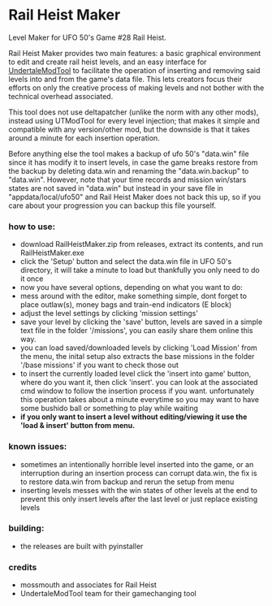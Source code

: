 # Rail Heist Maker
Level Maker for UFO 50's Game #28 Rail Heist.

Rail Heist Maker provides two main features: a basic graphical environment to edit and create rail heist levels, and an easy interface for [UndertaleModTool](https://github.com/UnderminersTeam/UndertaleModTool) to facilitate the operation of inserting and removing said levels into and from the game's data file. This lets creators focus their efforts on only the creative process of making levels and not bother with the technical overhead associated.

This tool does not use deltapatcher (unlike the norm with any other mods), instead using UTModTool for every level injection; that makes it simple and compatible with any version/other mod, but the downside is that it takes around a minute for each insertion operation.

Before anything else the tool makes a backup of ufo 50's "data.win" file since it has modify it to insert levels, in case the game breaks restore from the backup by deleting data.win and renaming the "data.win.backup" to "data.win". However, note that your time records and mission win/stars states are not saved in "data.win" but instead in your save file in "appdata/local/ufo50" and Rail Heist Maker does not back this up, so if you care about your progression you can backup this file yourself.

### how to use:
- download RailHeistMaker.zip from releases, extract its contents, and run RailHeistMaker.exe
- click the 'Setup' button and select the data.win file in UFO 50's directory, it will take a minute to load but thankfully you only need to do it once
- now you have several options, depending on what you want to do:
- mess around with the editor, make something simple, dont forget to place outlaw(s), money bags and train-end indicators (E block)
- adjust the level settings by clicking 'mission settings'
- save your level by clicking the 'save' button, levels are saved in a simple text file in the folder '/missions', you can easily share them online this way.
- you can load saved/downloaded levels by clicking 'Load Mission' from the menu, the inital setup also extracts the base missions in the folder '/base missions' if you want to check those out
- to insert the currently loaded level click the 'insert into game' button, where do you want it, then click 'insert'. you can look at the associated cmd window to follow the insertion process if you want. unfortunately this operation takes about a minute everytime so you may want to have some bushido ball or something to play while waiting
- **if you only want to insert a level without editing/viewing it use the 'load & insert' button from menu.**

### known issues:
- sometimes an intentionally horrible level inserted into the game, or an interruption during an insertion process can corrupt data.win, the fix is to restore data.win from backup and rerun the setup from menu
- inserting levels messes with the win states of other levels at the end to prevent this only insert levels after the last level or just replace existing levels
  
### building:
- the releases are built with pyinstaller 

### credits
- mossmouth and associates for Rail Heist 
- UndertaleModTool team for their gamechanging tool
 
